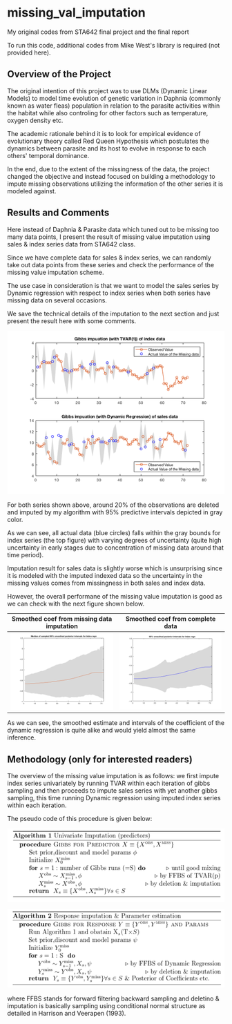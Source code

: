# missing_val_imputation

My original codes from STA642 final project and the final report

To run this code, additional codes from Mike West's library is required (not provided here).

## Overview of the Project

The original intention of this project was to use DLMs (Dynamic Linear Models) to model time evolution of genetic variation in Daphnia (commonly known as water fleas) population in relation to the parasite activities within the habitat while also controling for other factors such as temperature, oxygen density etc.

The academic rationale behind it is to look for empirical evidence of evolutionary theory called Red Queen Hypothesis which postulates the dynamics between parasite and its host to evolve in response to each others' temporal dominance.

In the end, due to the extent of the missingness of the data, the project changed the objective and instead focused on building a methodology to impute missing observations utilizing the information of the other series it is modeled against.

## Results and Comments

Here instead of Daphnia & Parasite data which tuned out to be missing too many data points, I present the result of missing value imputation using sales & index series data from STA642 class.

Since we have complete data for sales & index series, we can randomly take out data points from these series and check the performance of the missing value imputation scheme.

The use case in consideration is that we want to model the sales series by Dynamic regression with respect to index series when both series have missing data on several occasions.

We save the technical details of the imputation to the next section and just present the result here with some comments.

![](sales_index_imp.png)

For both series shown above, around 20% of the observations are deleted and imputed by my algorithm with 95% predictive intervals depicted in gray color.

As we can see, all actual data (blue circles) falls within the gray bounds for index series (the top figure) with varying degrees of uncertainty (quite high uncertainty in early stages due to concentration of missing data around that time period).

Imputation result for sales data is slightly worse which is unsurprising since it is modeled with the imputed indexed data so the uncertainty in the missing values comes from missingness in both sales and index data.

However, the overall performane of the missing value imputation is good as we can check with the next figure shown below.

Smoothed coef from missing data imputation             |  Smoothed coef from complete data
:-------------------------:|:-------------------------:
![](med_coef_imp.png)  |  ![](index_noimp.png)

As we can see, the smoothed estimate and intervals of the coefficient of the dynamic regression is quite alike and would yield almost the same inference. 

## Methodology (only for interested readers)

The overview of the  missing value imputation is as follows: we first impute index series univariately by running TVAR within each iteration of gibbs sampling and then proceeds to impute sales series with yet another gibbs sampling, this time running Dynamic regression using imputed index series within each iteration.

The pseudo code of this procedure is given below:
	
![](imp_index.png)

![](imp_sales.png)

where FFBS stands for forward filtering backward sampling and deletino & imputation is basically sampling using conditional normal structure as detailed in Harrison and Veerapen (1993).